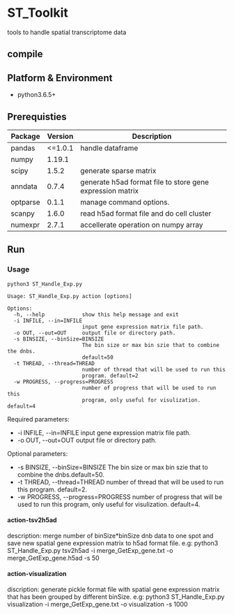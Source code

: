 # ST_Toolkit
tools to handle spatial transcriptome data

## compile
## Platform & Environment
* python3.6.5+

## Prerequisties

| Package  | Version  | Description                                                |
| -------- | -------- | ---------------------------------------------------------- |
| pandas   | <=1.0.1  | handle dataframe                                           |
| numpy    | 1.19.1   |                                                            |
| scipy    | 1.5.2    | generate sparse matrix                                     |
| anndata  | 0.7.4    | generate h5ad format file to store gene expression matrix  |
| optparse | 0.1.1    | manage command options.                                    |
| scanpy   | 1.6.0    | read h5ad format file and do cell cluster                  |
| numexpr  | 2.7.1    | accellerate operation on numpy array                       |

## Run

### Usage
```
python3 ST_Handle_Exp.py 

Usage: ST_Handle_Exp.py action [options]

Options:
  -h, --help            show this help message and exit
  -i INFILE, --in=INFILE
                        input gene expression matrix file path.
  -o OUT, --out=OUT     output file or directory path.
  -s BINSIZE, --binSize=BINSIZE
                        The bin size or max bin szie that to combine the dnbs.
                        default=50
  -t THREAD, --thread=THREAD
                        number of thread that will be used to run this
                        program. default=2
  -w PROGRESS, --progress=PROGRESS
                        number of progress that will be used to run this
                        program, only useful for visulization. default=4
```
Required parameters:
* -i INFILE, --in=INFILE input gene expression matrix file path.
* -o OUT, --out=OUT  output file or directory path.

Optional parameters:
* -s BINSIZE, --binSize=BINSIZE The bin size or max bin szie that to combine the dnbs.default=50.
* -t THREAD, --thread=THREAD number of thread that will be used to run this program. default=2.
* -w PROGRESS, --progress=PROGRESS number of progress that will be used to run this program, only useful for visulization. default=4.

#### action-tsv2h5ad
description:
  merge number of binSize*binSize dnb data to one spot and save new spatial gene expression matrix to h5ad format file. 
e.g:
  python3 ST_Handle_Exp.py tsv2h5ad -i merge_GetExp_gene.txt -o merge_GetExp_gene.h5ad -s 50
    
#### action-visualization
discription:
  generate pickle format file with spatial gene expression matrix that has been grouped by different binSize.
e.g:
  python3 ST_Handle_Exp.py visualization -i merge_GetExp_gene.txt -o visualization -s 1000


